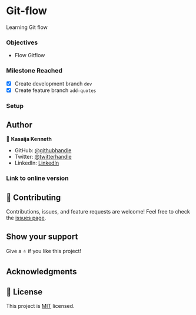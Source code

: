 # Git-flow
Learning Git flow
### Objectives
- Flow Gitflow
### Milestone Reached
- [x] Create development branch `dev`
- [x] Create feature branch `add-quotes`
### Setup
## Author
👤 **Kasaija Kenneth**
- GitHub: [@githubhandle](https://github.com/Kasaija-Kenneth)
- Twitter: [@twitterhandle](https://twitter.com/@kenn_ug)
- LinkedIn: [LinkedIn](https://linkedin.com/in/kenneth-k-310722234)
### Link to online version
## 🤝 Contributing
Contributions, issues, and feature requests are welcome!
Feel free to check the [issues page](../../issues/).
## Show your support
Give a ⭐️ if you like this project!
## Acknowledgments
## 📝 License
This project is [MIT](./LICENSE) licensed.
